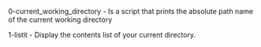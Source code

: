 0-current_working_directory - Is a script that prints the absolute path name of the current working directory 

1-listit - Display the contents list of your current directory.







